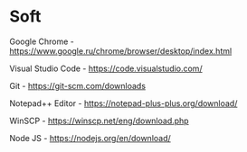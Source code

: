 # Soft

Google Chrome - https://www.google.ru/chrome/browser/desktop/index.html

Visual Studio Code - https://code.visualstudio.com/

Git - https://git-scm.com/downloads

Notepad++ Editor - https://notepad-plus-plus.org/download/

WinSCP - https://winscp.net/eng/download.php

Node JS - https://nodejs.org/en/download/